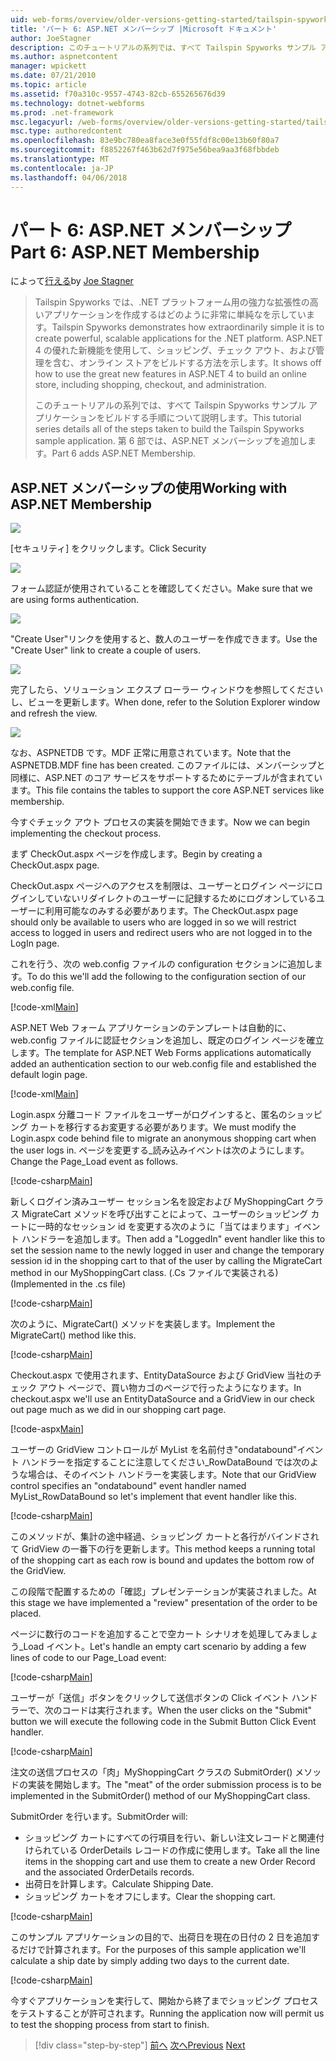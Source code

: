 ```yaml
---
uid: web-forms/overview/older-versions-getting-started/tailspin-spyworks/tailspin-spyworks-part-6
title: 'パート 6: ASP.NET メンバーシップ |Microsoft ドキュメント'
author: JoeStagner
description: このチュートリアルの系列では、すべて Tailspin Spyworks サンプル アプリケーションをビルドする手順について説明します。 第 6 部では、ASP.NET メンバーシップを追加します。
ms.author: aspnetcontent
manager: wpickett
ms.date: 07/21/2010
ms.topic: article
ms.assetid: f70a310c-9557-4743-82cb-655265676d39
ms.technology: dotnet-webforms
ms.prod: .net-framework
msc.legacyurl: /web-forms/overview/older-versions-getting-started/tailspin-spyworks/tailspin-spyworks-part-6
msc.type: authoredcontent
ms.openlocfilehash: 83e9bc780ea8face3e0f55fdf8c00e13b60f80a7
ms.sourcegitcommit: f8852267f463b62d7f975e56bea9aa3f68fbbdeb
ms.translationtype: MT
ms.contentlocale: ja-JP
ms.lasthandoff: 04/06/2018
---
```

<a name="part-6-aspnet-membership"></a><span data-ttu-id="0f9b0-104">パート 6: ASP.NET メンバーシップ</span><span class="sxs-lookup"><span data-stu-id="0f9b0-104">Part 6: ASP.NET Membership</span></span>
====================
<span data-ttu-id="0f9b0-105">によって[行える](https://github.com/JoeStagner)</span><span class="sxs-lookup"><span data-stu-id="0f9b0-105">by [Joe Stagner](https://github.com/JoeStagner)</span></span>

> <span data-ttu-id="0f9b0-106">Tailspin Spyworks では、.NET プラットフォーム用の強力な拡張性の高いアプリケーションを作成するはどのように非常に単純なを示しています。</span><span class="sxs-lookup"><span data-stu-id="0f9b0-106">Tailspin Spyworks demonstrates how extraordinarily simple it is to create powerful, scalable applications for the .NET platform.</span></span> <span data-ttu-id="0f9b0-107">ASP.NET 4 の優れた新機能を使用して、ショッピング、チェック アウト、および管理を含む、オンライン ストアをビルドする方法を示します。</span><span class="sxs-lookup"><span data-stu-id="0f9b0-107">It shows off how to use the great new features in ASP.NET 4 to build an online store, including shopping, checkout, and administration.</span></span>
> 
> <span data-ttu-id="0f9b0-108">このチュートリアルの系列では、すべて Tailspin Spyworks サンプル アプリケーションをビルドする手順について説明します。</span><span class="sxs-lookup"><span data-stu-id="0f9b0-108">This tutorial series details all of the steps taken to build the Tailspin Spyworks sample application.</span></span> <span data-ttu-id="0f9b0-109">第 6 部では、ASP.NET メンバーシップを追加します。</span><span class="sxs-lookup"><span data-stu-id="0f9b0-109">Part 6 adds ASP.NET Membership.</span></span>


## <a id="_Toc260221672"></a>  <span data-ttu-id="0f9b0-110">ASP.NET メンバーシップの使用</span><span class="sxs-lookup"><span data-stu-id="0f9b0-110">Working with ASP.NET Membership</span></span>

![](tailspin-spyworks-part-6/_static/image1.png)

<span data-ttu-id="0f9b0-111">[セキュリティ] をクリックします。</span><span class="sxs-lookup"><span data-stu-id="0f9b0-111">Click Security</span></span>

![](tailspin-spyworks-part-6/_static/image1.jpg)

<span data-ttu-id="0f9b0-112">フォーム認証が使用されていることを確認してください。</span><span class="sxs-lookup"><span data-stu-id="0f9b0-112">Make sure that we are using forms authentication.</span></span>

![](tailspin-spyworks-part-6/_static/image2.jpg)

<span data-ttu-id="0f9b0-113">"Create User"リンクを使用すると、数人のユーザーを作成できます。</span><span class="sxs-lookup"><span data-stu-id="0f9b0-113">Use the "Create User" link to create a couple of users.</span></span>

![](tailspin-spyworks-part-6/_static/image3.jpg)

<span data-ttu-id="0f9b0-114">完了したら、ソリューション エクスプ ローラー ウィンドウを参照してくださいし、ビューを更新します。</span><span class="sxs-lookup"><span data-stu-id="0f9b0-114">When done, refer to the Solution Explorer window and refresh the view.</span></span>

![](tailspin-spyworks-part-6/_static/image2.png)

<span data-ttu-id="0f9b0-115">なお、ASPNETDB です。MDF 正常に用意されています。</span><span class="sxs-lookup"><span data-stu-id="0f9b0-115">Note that the ASPNETDB.MDF fine has been created.</span></span> <span data-ttu-id="0f9b0-116">このファイルには、メンバーシップと同様に、ASP.NET のコア サービスをサポートするためにテーブルが含まれています。</span><span class="sxs-lookup"><span data-stu-id="0f9b0-116">This file contains the tables to support the core ASP.NET services like membership.</span></span>

<span data-ttu-id="0f9b0-117">今すぐチェック アウト プロセスの実装を開始できます。</span><span class="sxs-lookup"><span data-stu-id="0f9b0-117">Now we can begin implementing the checkout process.</span></span>

<span data-ttu-id="0f9b0-118">まず CheckOut.aspx ページを作成します。</span><span class="sxs-lookup"><span data-stu-id="0f9b0-118">Begin by creating a CheckOut.aspx page.</span></span>

<span data-ttu-id="0f9b0-119">CheckOut.aspx ページへのアクセスを制限は、ユーザーとログイン ページにログインしていないリダイレクトのユーザーに記録するためにログオンしているユーザーに利用可能なのみする必要があります。</span><span class="sxs-lookup"><span data-stu-id="0f9b0-119">The CheckOut.aspx page should only be available to users who are logged in so we will restrict access to logged in users and redirect users who are not logged in to the LogIn page.</span></span>

<span data-ttu-id="0f9b0-120">これを行う、次の web.config ファイルの configuration セクションに追加します。</span><span class="sxs-lookup"><span data-stu-id="0f9b0-120">To do this we'll add the following to the configuration section of our web.config file.</span></span>

[!code-xml[Main](tailspin-spyworks-part-6/samples/sample1.xml)]

<span data-ttu-id="0f9b0-121">ASP.NET Web フォーム アプリケーションのテンプレートは自動的に、web.config ファイルに認証セクションを追加し、既定のログイン ページを確立します。</span><span class="sxs-lookup"><span data-stu-id="0f9b0-121">The template for ASP.NET Web Forms applications automatically added an authentication section to our web.config file and established the default login page.</span></span>

[!code-xml[Main](tailspin-spyworks-part-6/samples/sample2.xml)]

<span data-ttu-id="0f9b0-122">Login.aspx 分離コード ファイルをユーザーがログインすると、匿名のショッピング カートを移行するお変更する必要があります。</span><span class="sxs-lookup"><span data-stu-id="0f9b0-122">We must modify the Login.aspx code behind file to migrate an anonymous shopping cart when the user logs in.</span></span> <span data-ttu-id="0f9b0-123">ページを変更する\_読み込みイベントは次のようにします。</span><span class="sxs-lookup"><span data-stu-id="0f9b0-123">Change the Page\_Load event as follows.</span></span>

[!code-csharp[Main](tailspin-spyworks-part-6/samples/sample3.cs)]

<span data-ttu-id="0f9b0-124">新しくログイン済みユーザー セッション名を設定および MyShoppingCart クラス MigrateCart メソッドを呼び出すことによって、ユーザーのショッピング カートに一時的なセッション id を変更する次のように「当てはまります」イベント ハンドラーを追加します。</span><span class="sxs-lookup"><span data-stu-id="0f9b0-124">Then add a "LoggedIn" event handler like this to set the session name to the newly logged in user and change the temporary session id in the shopping cart to that of the user by calling the MigrateCart method in our MyShoppingCart class.</span></span> <span data-ttu-id="0f9b0-125">(.Cs ファイルで実装される)</span><span class="sxs-lookup"><span data-stu-id="0f9b0-125">(Implemented in the .cs file)</span></span>

[!code-csharp[Main](tailspin-spyworks-part-6/samples/sample4.cs)]

<span data-ttu-id="0f9b0-126">次のように、MigrateCart() メソッドを実装します。</span><span class="sxs-lookup"><span data-stu-id="0f9b0-126">Implement the MigrateCart() method like this.</span></span>

[!code-csharp[Main](tailspin-spyworks-part-6/samples/sample5.cs)]

<span data-ttu-id="0f9b0-127">Checkout.aspx で使用されます、EntityDataSource および GridView 当社のチェック アウト ページで、買い物カゴのページで行ったようになります。</span><span class="sxs-lookup"><span data-stu-id="0f9b0-127">In checkout.aspx we'll use an EntityDataSource and a GridView in our check out page much as we did in our shopping cart page.</span></span>

[!code-aspx[Main](tailspin-spyworks-part-6/samples/sample6.aspx)]

<span data-ttu-id="0f9b0-128">ユーザーの GridView コントロールが MyList を名前付き"ondatabound"イベント ハンドラーを指定することに注意してください\_RowDataBound では次のような場合は、そのイベント ハンドラーを実装します。</span><span class="sxs-lookup"><span data-stu-id="0f9b0-128">Note that our GridView control specifies an "ondatabound" event handler named MyList\_RowDataBound so let's implement that event handler like this.</span></span>

[!code-csharp[Main](tailspin-spyworks-part-6/samples/sample7.cs)]

<span data-ttu-id="0f9b0-129">このメソッドが、集計の途中経過、ショッピング カートと各行がバインドされて GridView の一番下の行を更新します。</span><span class="sxs-lookup"><span data-stu-id="0f9b0-129">This method keeps a running total of the shopping cart as each row is bound and updates the bottom row of the GridView.</span></span>

<span data-ttu-id="0f9b0-130">この段階で配置するための「確認」プレゼンテーションが実装されました。</span><span class="sxs-lookup"><span data-stu-id="0f9b0-130">At this stage we have implemented a "review" presentation of the order to be placed.</span></span>

<span data-ttu-id="0f9b0-131">ページに数行のコードを追加することで空カート シナリオを処理してみましょう\_Load イベント。</span><span class="sxs-lookup"><span data-stu-id="0f9b0-131">Let's handle an empty cart scenario by adding a few lines of code to our Page\_Load event:</span></span>

[!code-csharp[Main](tailspin-spyworks-part-6/samples/sample8.cs)]

<span data-ttu-id="0f9b0-132">ユーザーが「送信」ボタンをクリックして送信ボタンの Click イベント ハンドラーで、次のコードは実行されます。</span><span class="sxs-lookup"><span data-stu-id="0f9b0-132">When the user clicks on the "Submit" button we will execute the following code in the Submit Button Click Event handler.</span></span>

[!code-csharp[Main](tailspin-spyworks-part-6/samples/sample9.cs)]

<span data-ttu-id="0f9b0-133">注文の送信プロセスの「肉」MyShoppingCart クラスの SubmitOrder() メソッドの実装を開始します。</span><span class="sxs-lookup"><span data-stu-id="0f9b0-133">The "meat" of the order submission process is to be implemented in the SubmitOrder() method of our MyShoppingCart class.</span></span>

<span data-ttu-id="0f9b0-134">SubmitOrder を行います。</span><span class="sxs-lookup"><span data-stu-id="0f9b0-134">SubmitOrder will:</span></span>

- <span data-ttu-id="0f9b0-135">ショッピング カートにすべての行項目を行い、新しい注文レコードと関連付けられている OrderDetails レコードの作成に使用します。</span><span class="sxs-lookup"><span data-stu-id="0f9b0-135">Take all the line items in the shopping cart and use them to create a new Order Record and the associated OrderDetails records.</span></span>
- <span data-ttu-id="0f9b0-136">出荷日を計算します。</span><span class="sxs-lookup"><span data-stu-id="0f9b0-136">Calculate Shipping Date.</span></span>
- <span data-ttu-id="0f9b0-137">ショッピング カートをオフにします。</span><span class="sxs-lookup"><span data-stu-id="0f9b0-137">Clear the shopping cart.</span></span>


[!code-csharp[Main](tailspin-spyworks-part-6/samples/sample10.cs)]

<span data-ttu-id="0f9b0-138">このサンプル アプリケーションの目的で、出荷日を現在の日付の 2 日を追加するだけで計算されます。</span><span class="sxs-lookup"><span data-stu-id="0f9b0-138">For the purposes of this sample application we'll calculate a ship date by simply adding two days to the current date.</span></span>

[!code-csharp[Main](tailspin-spyworks-part-6/samples/sample11.cs)]

<span data-ttu-id="0f9b0-139">今すぐアプリケーションを実行して、開始から終了までショッピング プロセスをテストすることが許可されます。</span><span class="sxs-lookup"><span data-stu-id="0f9b0-139">Running the application now will permit us to test the shopping process from start to finish.</span></span>

> [!div class="step-by-step"]
> <span data-ttu-id="0f9b0-140">[前へ](tailspin-spyworks-part-5.md)
> [次へ](tailspin-spyworks-part-7.md)</span><span class="sxs-lookup"><span data-stu-id="0f9b0-140">[Previous](tailspin-spyworks-part-5.md)
[Next](tailspin-spyworks-part-7.md)</span></span>
